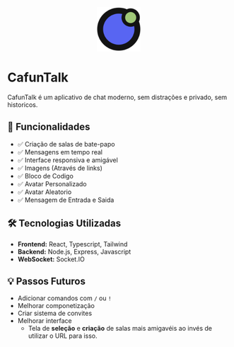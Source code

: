 <p align="center">
  <img src="frontend/public/logo.svg"  alt="Logo do CafunTalk" width="100" />
</p>

# CafunTalk

CafunTalk é um aplicativo de chat moderno, sem distrações e privado, sem historicos.

## 🚀 Funcionalidades

- ✅ Criação de salas de bate-papo
- ✅ Mensagens em tempo real
- ✅ Interface responsiva e amigável
- ✅ Imagens (Através de links)
- ✅ Bloco de Codigo
- ✅ Avatar Personalizado
- ✅ Avatar Aleatorio
- ✅ Mensagem de Entrada e Saida

## 🛠️ Tecnologias Utilizadas

- **Frontend:** React, Typescript, Tailwind
- **Backend:** Node.js, Express, Javascript
- **WebSocket:** Socket.IO

## 💡 Passos Futuros

- Adicionar comandos com `/` ou `!`
- Melhorar componetização
- Criar sistema de convites
- Melhorar interface
  - Tela de **seleção** e **criação** de salas mais amigavéis ao invés de utilizar o URL para isso.

